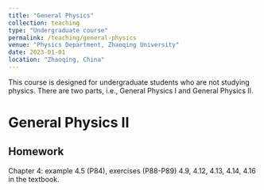 ```yaml
---
title: "General Physics"
collection: teaching
type: "Undergraduate course"
permalink: /teaching/general-physics
venue: "Physics Department, Zhaoqing University"
date: 2023-01-01
location: "Zhaoqing, China"
---
```


This course is designed for undergraduate students who are not studying physics. There are two parts, i.e., General Physics I and General Physics II.

# General Physics II

## Homework

Chapter 4: example 4.5 (P84), exercises (P88-P89) 4.9, 4.12, 4.13, 4.14, 4.16 in the textbook.
